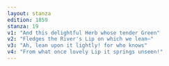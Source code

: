 ```yaml
---
layout: stanza
edition: 1859
stanza: 19
v1: "And this delightful Herb whose tender Green"
v2: "Fledges the River's Lip on which we lean—"
v3: "⁠Ah, lean upon it lightly! for who knows"
v4: "From what once lovely Lip it springs unseen!"
---
```

